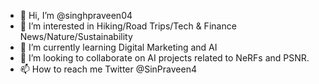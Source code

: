 - 👋 Hi, I’m @singhpraveen04
- 👀 I’m interested in Hiking/Road Trips/Tech & Finance News/Nature/Sustainability
- 🌱 I’m currently learning Digital Marketing and AI
- 💞️ I’m looking to collaborate on AI projects related to NeRFs and PSNR.
- 📫 How to reach me Twitter @SinPraveen4

<!---
singhpraveen04/singhpraveen04 is a ✨ special ✨ repository because its `README.md` (this file) appears on your GitHub profile.
You can click the Preview link to take a look at your changes.
--->
